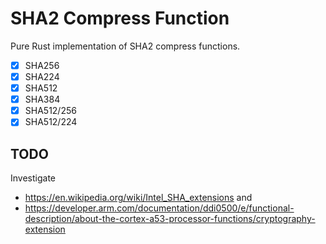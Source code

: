 # SHA2 Compress Function

Pure Rust implementation of SHA2 compress functions.

- [x] SHA256
- [x] SHA224
- [x] SHA512
- [x] SHA384
- [x] SHA512/256
- [x] SHA512/224    

## TODO

Investigate

- https://en.wikipedia.org/wiki/Intel_SHA_extensions and
- https://developer.arm.com/documentation/ddi0500/e/functional-description/about-the-cortex-a53-processor-functions/cryptography-extension
